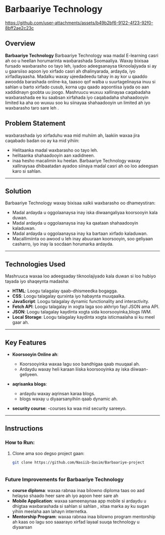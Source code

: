 # Barbaariye Technology


https://github.com/user-attachments/assets/b49b2bf6-9122-4f23-92f0-8bff2ae2c23c



## Overview

**Barbaariye Technology** 
 Barbaariye Technology waa madal E-learning casri ah oo u heellan horumarinta waxbarashada Soomaaliya. Waxay bixisaa fursado waxbarasho oo tayo leh, iyadoo adeegsanaysa tiknoolajiyada si ay u gaarsiiso aqoon iyo xirfado casri ah dhalinyarada, ardayda, iyo xirfadlayaasha. Madalku waxay ujeedadeedu tahay in ay kor u qaaddo awoodda barashada online-ka, taasoo qof walba u suurtagelinaysa inuu si sahlan u barto xirfado cusub, korna ugu qaado aqoontiisa iyada oo aan xaddidnayn goobta uu joogo. Mashruucu wuxuu xallinayaa caqabadaha waxbarashada ee ku saabsan xirfahada iyo caqabadaha shahaadooyin limited ka aha oo wuxuu soo ku siinayaa shahaadooyin un limited ah  iyo waxbarasho taro sare leh .


## Problem Statement

 waxbarashada iyo xirfaduhu  waa mid muhiim ah, laakiin waxaa jira caqabado badan oo ay ka mid yihiin:
- Helitaanka madal waxbarasho oo tayo leh.
- helitaanka shahaadooyin aan xadidneen.
- inaa hesho macalimin ku heelan.
Barbaariye Technology waxay xallinaysaa dhibaatadan ayadoo siinaya madal casri ah oo loo adeegsan karo si sahlan.
---

## Solution

Barbaariye Technology waxay bixisaa xalkii  waxbarasho oo dhameystiran:
- Madal ardayda u oggolaanaysa inay iska diwaangaliyaa koorsooyin kala duwan.
- Madal ardayda u oggolaanaysa inay ka qaataan shahaadooyin kaladuwan.
- Madal ardayda u oggolaanaysa inay ka bartaan xirfado kaladuwan.
- Macallimiinta oo awood u leh inay abuuraan koorsooyin, soo geliyaan casharro, iyo inay la socdaan horumarka ardayda.
---

## Technologies Used

Mashruuca waxaa loo adeegsaday tiknoolajiyado kala duwan si loo hubiyo tayada iyo shaqeynta madasha:


- **HTML**: Loogu talagalay qaab-dhismeedka bogagga.
- **CSS**: Loogu talagalay qurxinta iyo habaynta muuqaalka.
- **JavaScript**: Loogu talagalay dynamic functionality and interactivity.
- **Fetch API**: Loogu talagalay in xogta laga soo akhriyo fayl JSON ama API.
- **JSON**: Loogu talagalay kaydinta xogta sida koorsooyinka,blogs IWM.
- **Local Storage**: Loogu talagalay kaydinta xogta isticmaalaha si ku meel gaar ah.

---

## Key Features

- **Koorsooyin Online ah**:
  - Koorsooyinka waxaa lagu soo bandhigaa qaab muuqaal ah.
  - Ardaydu waxay heli karaan liiska koorsooyinka ay iska diiwaan-geliyeen.
  
- **aqrisanka blogs**:
  - ardaydu waxay aqrinsan karaa blogs.
  - blogs waxay u diyaarsanyihiin qaab dynamic ah.

- **security course**:
  -courses ka waa mid security  sareeyo.


---
## Instructions

### How to Run:
1. Clone ama soo degso project gaan:
   ```bash
   git clone https://github.com/Nasiib-Qasim/Barbaariye-project 
 


### Future Improvements for Barbaariye Technology
 - **course diploma**:
    waxaa rabnaa inaa bilowno diploma taas oo aad helayso shaado heer sare ah iyo aqoon heer sare ah 
- **Mobile Application**:
waxaa sameenaynaa app mobile  si ardaydu u dhigtaa waxbarashada si sahlan si sahlan , xitaa marka ay ku sugan yihiin meelaha aan lahayn  internetka.
- **Mentorship Program**:
  waxaa rabnaa inaa bilowno program mentorship ah kaas oo lagu soo saaarayo xirfad layaal suuqa technology u diyaarsan
